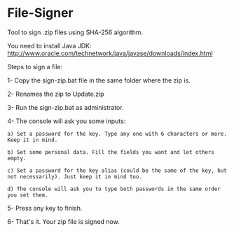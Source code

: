 # File-Signer
Tool to sign .zip files using SHA-256 algorithm.

You need to install Java JDK: http://www.oracle.com/technetwork/java/javase/downloads/index.html

Steps to sign a file:

1- Copy the sign-zip.bat file in the same folder where the zip is.

2- Renames the zip to Update.zip

3- Run the sign-zip.bat as administrator.

4- The console will ask you some inputs:

	a) Set a password for the key. Type any one with 6 characters or more. Keep it in mind. 
	
	b) Set some personal data. Fill the fields you want and let others empty.
	
	c) Set a password for the key alias (could be the same of the key, but not necessarily). Just keep it in mind too.
	
	d) The console will ask you to type both passwords in the same order you set them.

5- Press any key to finish.

6- That's it. Your zip file is signed now.
